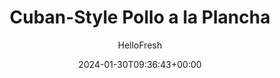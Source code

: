 ---
draft: true # Use this only for setting draft status
hidden: false # Use this to hide unwanted recipes
slug: # <post-title>
title: 'Cuban-Style Pollo a la Plancha'
description: "Inspired by members of our own HelloFresh community, we’re proud to share this delicious limited-time dish in celebration of Hispanic Heritage Month. You’ll marinate chicken in a bright, sunny blend of fresh-squeezed lime and orange juice while black beans simmer with green pepper, garlic, and cumin. Sear the chicken along with sweet onion wedges to golden brown perfection, and serve atop fluffy rice along with black beans and a sprinkle of fresh cilantro and final squeeze of lime."
image: https://img.hellofresh.com/f_auto,fl_lossy,q_auto,w_1200/hellofresh_s3/image/64d253c5a577100bb5e5ef75-4901afaf.jpeg
date: 2024-01-30T09:36:43+00:00
author: HelloFresh

tags: ['New']
categories: "main course"
cuisines: "Cuban"
allergens: []

calories: 890
preptime: ['45 minutes', '20 minutes']
cooktime: # 180 = 3 Hours | In minutes
totaltime: PT45M
servings: 2

links:
  - description: "Inspired by members of our own HelloFresh community, we’re proud to share this delicious limited-time dish in celebration of Hispanic Heritage Month. You’ll marinate chicken in a bright, sunny blend of fresh-squeezed lime and orange juice while black beans simmer with green pepper, garlic, and cumin. Sear the chicken along with sweet onion wedges to golden brown perfection, and serve atop fluffy rice along with black beans and a sprinkle of fresh cilantro and final squeeze of lime."
    website: https://www.hellofresh.com/recipes/cuban-style-pollo-a-la-plancha-64d253c5a577100bb5e5ef75
    image: https://img.hellofresh.com/f_auto,fl_lossy,q_auto,w_1200/hellofresh_s3/image/64d253c5a577100bb5e5ef75-4901afaf.jpeg
 
weight: # 1 | You can add weight to some posts to override the default sorting (date descending)

comments: false # Keep False

ingredients: ['3 unit Lime', '1 unit Orange', '6 clove Garlic', '10 ounce Chicken Cutlets', '2 teaspoon Cumin', '2 teaspoon Dried Oregano', '¾ cup Jasmine Rice', '1 unit Bell Pepper', '1 unit Yellow Onion', '¼ ounce Cilantro', '1 unit Black Beans', '5 teaspoon Red Wine Vinegar', '1 tablespoon Fry Seasoning', '1 teaspoon Garlic Powder', ' Salt', ' Pepper', '2 teaspoon Cooking Oil']

instructionTitles: ['Start Prep & Marinate', 'Cook Rice', 'Finish Prep', 'Cook Beans', 'Cook Chicken & Onion', 'Finish & Serve']
instructions: ['• Wash and dry produce. • Quarter one lime (two limes for 4 servings) and set aside for serving; halve and juice remaining limes into a large bowl. Halve and juice orange into bowl with lime juice. Peel and grate garlic; add to same bowl and whisk to combine. • Pat chicken* dry with paper towels; place between two large pieces of plastic wrap. Pound with a mallet or rolling pin until chicken is about ½ inch thick. Season all over with half the cumin, half the oregano, salt, and pepper. TIP: Press to adhere seasoning to chicken. • Add chicken to bowl with citrus marinade and turn to coat. Cover with plastic wrap and set aside to marinate. TIP: Wash your cutting board now or use a second one to finish prep in Step 3!', '• In a small pot, combine rice, 1¼ cups water (2¼ cups for 4 servings), and a pinch of salt. Bring to a boil, then cover and reduce to a low simmer. Cook until rice is tender, 15-18 minutes. Keep covered off heat until ready to serve.', '• While rice cooks, halve, core, and finely dice bell pepper. Halve, peel, and finely dice half the onion; cut remaining onion into ½-inch wedges. Mince cilantro.', '• Heat a drizzle of oil in a second small pot over medium-high heat. Add bell pepper and diced onion; season with salt and pepper. Cook, stirring occasionally, until tender, 5-7 minutes. • Add beans and their liquid, half the vinegar (all for 4 servings), and ½ cup water (1⁄3 cup for 4). Season with Fry Seasoning, garlic powder, remaining cumin, remaining oregano, 1 tsp salt (2 tsp for 4), and pepper. • Bring to a simmer and cook, stirring occasionally, until thickened, 3-5 minutes. Stir in half the cilantro. Remove from heat and keep covered until ready to serve.', '• Heat a drizzle of oil in a large pan over high heat. Add chicken (letting any excess marinade drip off first) and onion wedges; cook until chicken is browned on one side and onion is softened, 3-5 minutes. • Reduce heat to medium-high and flip chicken; cook until chicken is cooked through and onion is browned, 3-5 minutes more. TIP: Be sure to turn onion occasionally using tongs while chicken cooks. If onion is done before chicken, transfer to a plate. • Transfer chicken to a cutting board; let rest 1-2 minutes.', '• Slice chicken crosswise. • Fluff rice with a fork; divide rice and chicken between shallow bowls. Spoon beans over rice; top chicken with onion wedges. Garnish with remaining cilantro. Serve with lime wedges on the side.  Chicken is fully cooked when internal temperature reaches 165°.']
---